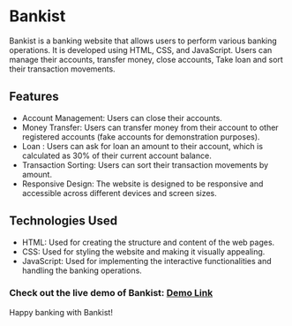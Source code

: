# Bankist

Bankist is a banking website that allows users to perform various banking operations. It is developed using HTML, CSS, and JavaScript. Users can manage their accounts, transfer money, close accounts, Take loan and sort their transaction movements.

## Features

- Account Management: Users can close their accounts.
- Money Transfer: Users can transfer money from their account to other registered accounts (fake accounts for demonstration purposes).
- Loan : Users can ask for loan an amount to their account, which is calculated as 30% of their current account balance.
- Transaction Sorting: Users can sort their transaction movements by amount.
- Responsive Design: The website is designed to be responsive and accessible across different devices and screen sizes.

## Technologies Used

- HTML: Used for creating the structure and content of the web pages.
- CSS: Used for styling the website and making it visually appealing.
- JavaScript: Used for implementing the interactive functionalities and handling the banking operations.

### Check out the live demo of Bankist: [Demo Link](https://yagnikbankist.netlify.app/)

Happy banking with Bankist!
